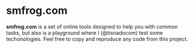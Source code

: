 smfrog.com
==========

**smfrog.com** is a set of online tools designed to help you with common tasks, but also is a playground where I (@tisnadocom) test some techonologies. Feel free to copy and reproduce any code from this project.

